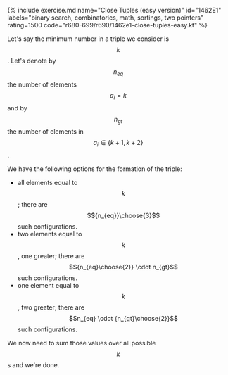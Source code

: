 {% include exercise.md name="Close Tuples (easy version)" id="1462E1" labels="binary search, combinatorics, math, sortings, two pointers" rating=1500 code="r680-699/r690/1462e1-close-tuples-easy.kt" %}

Let's say the minimum number in a triple we consider is $$k$$.  Let's denote by $$n_{eq}$$ the number of elements $$a_i = k$$ and by $$n_{gt}$$ the number of elements in $$a_i \in \{k+1, k+2\}$$.

We have the following options for the formation of the triple:

- all elements equal to $$k$$; there are $${n_{eq}}\choose{3}$$ such configurations.
- two elements equal to $$k$$, one greater; there are $${n_{eq}\choose{2}} \cdot n_{gt}$$ such configurations.
- one element equal to $$k$$, two greater; there are $$n_{eq} \cdot {n_{gt}\choose{2}}$$ such configurations.

We now need to sum those values over all possible $$k$$s and we're done.
